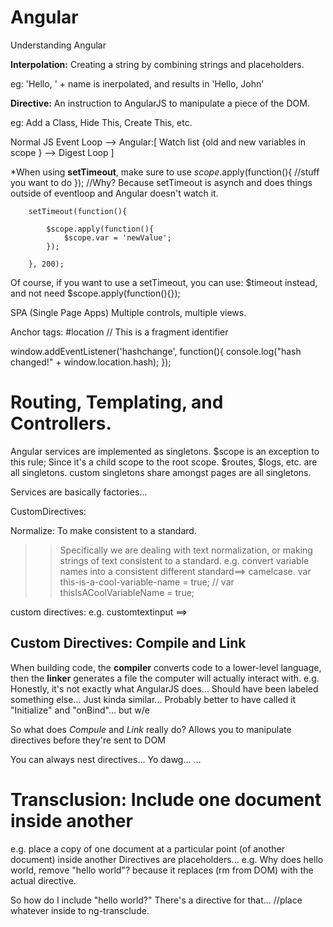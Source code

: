 # Angular
Understanding Angular

**Interpolation:**
Creating a string by combining strings and placeholders.

eg: 'Hello, ' + name is inerpolated, and results in 'Hello, John'

**Directive:**
An instruction to AngularJS to manipulate a piece of the DOM.

eg: Add a Class, Hide This, Create This, etc.


Normal JS Event Loop --> Angular:[ Watch list {old and new variables in scope } --> Digest Loop ]

*When using **setTimeout**, make sure to use $scope.$apply(function(){ //stuff you want to do });
//Why? Because setTimeout is asynch and does things outside of eventloop and Angular doesn't watch it.

        setTimeout(function(){

            $scope.apply(function(){
                $scope.var = 'newValue';
            });

        }, 200);
        
Of course, if you want to use a setTimeout, you can use: $timeout instead, and not need $scope.apply(function(){});

SPA (Single Page Apps)
Multiple controls, multiple views.

Anchor tags:
#location // This is a fragment identifier

window.addEventListener('hashchange', function(){
    console.log("hash changed!" + window.location.hash);
});

Routing, Templating, and Controllers.
=====================================

Angular services are implemented as singletons.
$scope is an exception to this rule; Since it's a child scope to the root scope.
$routes, $logs, etc. are all singletons.
custom singletons share amongst pages are all singletons.


Services are basically factories...

CustomDirectives:

Normalize: To make consistent to a standard.
>> Specifically we are dealing with text normalization, or making strings of text consistent to a standard.
e.g. convert variable names into a consistent different standard==> camelcase.
var this-is-a-cool-variable-name = true; // var thisIsACoolVariableName = true;

custom directives: e.g. customtextinput ==> <customtextinput five-characters-only="true"></customtextinput>

Custom Directives: Compile and Link
-----------------------------------
When building code, the **compiler** converts code to a lower-level language, then the **linker** generates a file the computer will actually interact with.
e.g. Honestly, it's not exactly what AngularJS does... Should have been labeled something else... Just kinda similar...
Probably better to have called it "Initialize" and "onBind"... but w/e

So what does *Compule* and *Link* really do?
Allows you to manipulate directives before they're sent to DOM


You can always nest directives... Yo dawg...
<customDirective>
    <customDirective>
        <customDirective>
            ...
        </customDirective>
    </customDirective>
</customDirective>

Transclusion: Include one document inside another
================================================
e.g. place a copy of one document at a particular point (of another document) inside another
Directives are placeholders... e.g. <directive></directive>
Why does <directive>hello world</directive>, remove "hello world"? because it replaces (rm from DOM) with the actual directive.

So how do I include "hello world?" There's a directive for that... <ng-transclude></ng-transclude> //place whatever inside <directive></directive>to ng-transclude.



